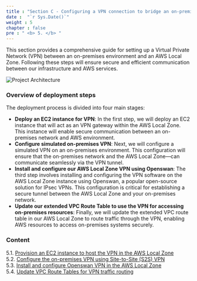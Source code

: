 ```yaml
---
title : "Section C - Configuring a VPN connection to bridge an on-premises environment with an AWS Local Zone"
date :  "`r Sys.Date()`" 
weight : 5 
chapter : false
pre : " <b> 5. </b> "
---
```


This section provides a comprehensive guide for setting up a Virtual Private Network (VPN) between an on-premises environment and an AWS Local Zone. Following these steps will ensure secure and efficient communication between our infrastructure and AWS services.

![Project Architecture](/images/architecture.png)

### Overview of deployment steps
The deployment process is divided into four main stages:
   - **Deploy an EC2 instance for VPN**: In the first step, we will deploy an EC2 instance that will act as an VPN gateway within the AWS Local Zone. This instance will enable secure communication between an on-premises network and AWS environment.
   - **Configure simulated on-premises VPN**: Next, we will configure a simulated VPN on an on-premises environment. This configuration will ensure that the on-premises network and the AWS Local Zone—can communicate seamlessly via the VPN tunnel.
   - **Install and configure our AWS Local Zone VPN using Openswan**: The third step involves installing and configuring the VPN software on the AWS Local Zone instance using Openswan, a popular open-source solution for IPsec VPNs. This configuration is critical for establishing a secure tunnel between the AWS Local Zone and your on-premises network.
   - **Update our extended VPC Route Table to use the VPN for accessing on-premises resources**: Finally, we will update the extended VPC route table in our AWS Local Zone to route traffic through the VPN, enabling AWS resources to access on-premises systems securely.

### Content
5.1. [Provision an EC2 instance to host the VPN in the AWS Local Zone](5.1-vpninstance/) \
5.2. [Configure the on-premises VPN using Site-to-Site (S2S) VPN](5.2-s2svpn/) \
5.3. [Install and configure Openswan VPN in the AWS Local Zone](5.3-openswanconfig/) \
5.4. [Update VPC Route Tables for VPN traffic routing](5.4-rtupdate)